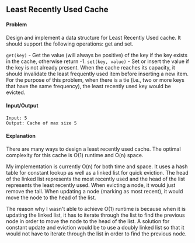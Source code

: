 ## Least Recently Used Cache
#### Problem
Design and implement a data structure for Least Recently Used cache. It should support the following operations: get and set.

`get(key)` - Get the value (will always be positive) of the key if the key exists in the cache, otherwise return -1.
`set(key, value)` - Set or insert the value if the key is not already present. When the cache reaches its capacity, it should invalidate the least frequently used item before inserting a new item. For the purpose of this problem, when there is a tie (i.e., two or more keys that have the same frequency), the least recently used key would be evicted.

#### Input/Output
```
Input: 5
Output: Cache of max size 5
```

#### Explanation
There are many ways to design a least recently used cache. The optimal complexity for this cache is O(1) runtime and O(n) space.

My implementation is currently O(n) for both time and space. It uses a hash table for constant lookup as well as a linked list for quick eviction. The head of the linked list represents the most recently used and the head of the list represents the least recently used. When evicting a node, it would just remove the tail. When updating a node (marking as most
recent), it would move the node to the head of the list.

The reason why I wasn't able to achieve O(1) runtime is because when it is updating the linked list, it has to iterate through the list to find the previous node in order to move the node to the head of the list. A solution for constant update and eviction would be to use a doubly linked list so that it would not have to iterate through the list in order to find the previous node.
